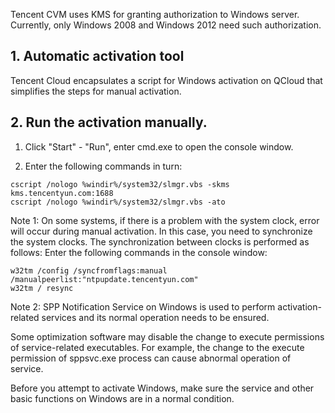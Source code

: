 Tencent CVM uses KMS for granting authorization to Windows server. Currently, only Windows 2008 and Windows 2012 need such authorization.

## 1. Automatic activation tool
Tencent Cloud encapsulates a script for Windows activation on QCloud that simplifies the steps for manual activation. 

## 2. Run the activation manually.
1) Click "Start" - "Run", enter cmd.exe to open the console window.

2) Enter the following commands in turn:

```
cscript /nologo %windir%/system32/slmgr.vbs -skms kms.tencentyun.com:1688
cscript /nologo %windir%/system32/slmgr.vbs -ato
```


Note 1:
On some systems, if there is a problem with the system clock, error will occur during manual activation. In this case, you need to synchronize the system clocks. The synchronization between clocks is performed as follows: Enter the following commands in the console window:

```
w32tm /config /syncfromflags:manual /manualpeerlist:"ntpupdate.tencentyun.com"
w32tm / resync
```

Note 2:
SPP Notification Service on Windows is used to perform activation-related services and its normal operation needs to be ensured.

Some optimization software may disable the change to execute permissions of service-related executables. For example, the change to the execute permission of sppsvc.exe process can cause abnormal operation of service.

Before you attempt to activate Windows, make sure the service and other basic functions on Windows are in a normal condition.
